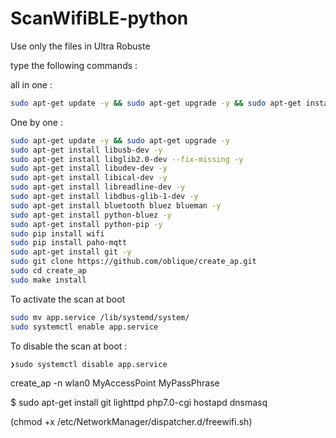 # ScanWifiBLE-python


Use only the files in Ultra Robuste

type the following commands :

all in one : 

```sh 
sudo apt-get update -y && sudo apt-get upgrade -y && sudo apt-get install git -y && sudo apt-get install libusb-dev -y && sudo apt-get install libglib2.0-dev --fix-missing -y && sudo apt-get install libudev-dev -y &sudo apt-get install git& sudo apt-get install libical-dev -y && sudo apt-get install libreadline-dev -y && sudo apt-get install libdbus-glib-1-dev -y && sudo apt-get install bluetooth bluez blueman -y && sudo apt-get install python-bluez -y && sudo apt-get install python-pip -y && sudo pip install wifi && sudo pip install paho-mqtt
```

One by one :

```sh
sudo apt-get update -y && sudo apt-get upgrade -y 
sudo apt-get install libusb-dev -y 
sudo apt-get install libglib2.0-dev --fix-missing -y 
sudo apt-get install libudev-dev -y 
sudo apt-get install libical-dev -y 
sudo apt-get install libreadline-dev -y 
sudo apt-get install libdbus-glib-1-dev -y 
sudo apt-get install bluetooth bluez blueman -y 
sudo apt-get install python-bluez -y 
sudo apt-get install python-pip -y 
sudo pip install wifi 
sudo pip install paho-mqtt
sudo apt-get install git -y
sudo git clone https://github.com/oblique/create_ap.git
sudo cd create_ap
sudo make install
```

To activate the scan at boot

```sh
sudo mv app.service /lib/systemd/system/
sudo systemctl enable app.service
```

To disable the scan at boot :

```sh
❯sudo systemctl disable app.service
```

create_ap -n wlan0 MyAccessPoint MyPassPhrase


$ sudo apt-get install git lighttpd php7.0-cgi hostapd dnsmasq














































































(chmod +x /etc/NetworkManager/dispatcher.d/freewifi.sh)
